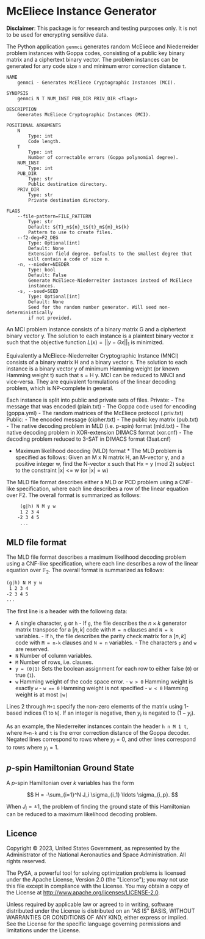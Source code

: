 # McEliece Instance Generator

**Disclaimer**: This package is for research and testing purposes only. 
It is not to be used for encrypting sensitive data.

The Python application `genmci` generates random McEliece and Niederreider problem 
instances with Goppa codes, consisting of a public key binary matrix and a ciphertext binary vector.
The problem instances can be generated for any code size `n` and minimum error correction distance `t`.

```
NAME
    genmci - Generates McEliece Cryptographic Instances (MCI).

SYNOPSIS
    genmci N T NUM_INST PUB_DIR PRIV_DIR <flags>

DESCRIPTION
    Generates McEliece Cryptographic Instances (MCI).

POSITIONAL ARGUMENTS
    N
        Type: int
        Code length.
    T
        Type: int
        Number of correctable errors (Goppa polynomial degree).
    NUM_INST
        Type: int
    PUB_DIR
        Type: str
        Public destination directory.
    PRIV_DIR
        Type: str
        Private destination directory.

FLAGS
    --file-pattern=FILE_PATTERN
        Type: str
        Default: ${T}_n${n}_t${t}_m${m}_k${k}
        Pattern to use to create files.
    --f2-deg=F2_DEG
        Type: Optional[int]
        Default: None
        Extension field degree. Defaults to the smallest degree that
        will contain a code of size n.
    -n, --nieder=NIEDER
        Type: bool
        Default: False
        Generate McEliece-Niederreiter instances instead of McEliece
        instances.
    -s, --seed=SEED
        Type: Optional[int]
        Default: None
        Seed for the random number generator. Will seed non-deterministically
        if not provided.
```

An MCI problem instance consists of a binary matrix G and a ciphertext binary vector y.
The solution to each instance is a plaintext binary vector x such that the objective function  $L(x) = ||y - Gx||_1$  is minimized.
        
Equivalently a McEliece-Niederreiter Cryptographic Instance (MNCI) consists of a binary matrix H 
and a binary vector s. The solution to each instance is a binary vector y of minimum Hamming weight 
(or known Hamming weight t) such that  s = H y. 
MCI can be reduced to MNCI and vice-versa. They are equivalent formulations of the linear decoding problem,
which is NP-complete in general.
        
Each instance is split into public and private sets of files.
    Private:
        - The message that was encoded (plain.txt)
        - The Goppa code used for encoding (goppa.yml)
        - The random matrices of the McEliece protocol (.priv.txt)
    Public:
        - The encoded message (cipher.txt)
        - The public key matrix (pub.txt)
        - The native decoding problem in MLD (i.e. p-spin) format (mld.txt)
        - The native decoding problem in XOR-extension DIMACS format (xor.cnf)
        - The decoding problem reduced to 3-SAT in DIMACS format (3sat.cnf)
        
* Maximum likelihood decoding (MLD) format *
The MLD problem is specified as follows: Given an M x N matrix H, an M-vector y, and a positive integer w, 
find the N-vector x such that
            Hx = y (mod 2)
subject to the constraint  |x| <= w (or |x| = w)

The MLD file format describes either a MLD or PCD problem using a CNF-like specification, where
each line describes a row of the linear equation over F2.
The overall format is summarized as follows:
```txt
     (g|h) N M y w
     1 2 3 4
    -2 3 4 5
     ...
```

MLD file format
----

The MLD file format describes a maximum likelihood decoding problem using a CNF-like specification, where each line describes a row of the linear equation over $\mathbb{F}_2$. The overall format is summarized as follows:

```txt
(g|h) N M y w
 1 2 3 4
-2 3 4 5
...
```

The first line is a header with the following data:

- A single character, `g` or `h`
      - If `g`, the file describes the $n\times k$ generator matrix transpose for a $[n, k]$ code with `M = n` clauses and `N = k` variables.
      - If `h`, the file describes the parity check matrix for a $[n, k]$ code with `M = n-k` clauses and `N = n` variables.
      - The characters `p` and `w` are reserved.
- `N` Number of column variables.
- `M` Number of rows, i.e. clauses.
- `y = (0|1)` Sets the boolean assignment for each row to either false (`0`) or true (`1`).
- `w` Hamming weight of the code space error.
      - `w > 0` Hamming weight is exactly `w`
      - `w == 0` Hamming weight is not specified
      - `w < 0` Hamming weight is at most `|w|`

Lines 2 through `M+1` specify the non-zero elements of the matrix using 1-based indices (1 to `N`). If an integer is negative, then $y_i$ is negated to $(1 - y_i)$.

As an example, the Niederreiter instances contain the header `h n M 1 t`, where `M=n-k` and `t` is the error correction distance of the Goppa decoder. Negated lines correspond to rows where $y_i = 0$, and other lines correspond to rows where $y_i = 1$.

*p*-spin Hamiltonian Ground State
----

A *p*-spin Hamiltonian over $k$ variables has the form

$$ H = -\sum_{i=1}^N J_i \sigma_{i_1} \ldots \sigma_{i_p}.  $$

When $J_i=\pm 1$, the problem of finding the ground state of this Hamiltonian can be reduced to a maximum likelihood decoding problem.


## Licence

Copyright © 2023, United States Government, as represented by the Administrator
of the National Aeronautics and Space Administration. All rights reserved.

The PySA, a powerful tool for solving optimization problems is licensed under
the Apache License, Version 2.0 (the "License"); you may not use this file
except in compliance with the License. You may obtain a copy of the License at
http://www.apache.org/licenses/LICENSE-2.0.

Unless required by applicable law or agreed to in writing, software distributed
under the License is distributed on an "AS IS" BASIS, WITHOUT WARRANTIES OR
CONDITIONS OF ANY KIND, either express or implied. See the License for the
specific language governing permissions and limitations under the License.
